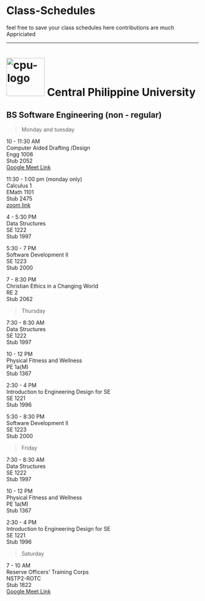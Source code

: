 # Class-Schedules
feel free to save your class schedules here
contributions are much Appriciated

-----------------------------------------------------------

# <img src="https://cpu.edu.ph/wp-content/uploads/2018/04/cpu-logo.png" alt="cpu-logo" width="100" height="100"> Central Philippine University

## BS Software Engineering (non - regular)

> Monday and tuesday

10 - 11:30 AM </br>
Computer Aided Drafting /Design </br>
Engg 1006 </br>
Stub 2052 </br>
[Google Meet Link](https://us06web.zoom.us/j/83916297542?pwd=bjBVTGg4cWRkblpWSFpWM3luQnBIQT09) </br>

11:30 - 1:00 pm (monday only) </br>
Calculus 1 </br>
EMath 1101 </br>
Stub 2475 </br>
[zoom link](https://us06web.zoom.us/j/85750060535?pwd=WFZVMGhxaWNpbVBRVk9iRkZka2dPdz09#success) </br>

4 - 5:30 PM </br>
Data Structures </br>
SE 1222 </br>
Stub 1997 </br>

5:30 - 7 PM </br>
Software Development II </br>
SE 1223 </br>
Stub 2000 </br>

7 - 8:30 PM </br>
Christian Ethics in a Changing World </br>
RE 2 </br>
Stub 2062 </br>

> Thursday

7:30 - 8:30 AM </br>
Data Structures </br>
SE 1222 </br>
Stub 1997 </br>

10 - 12 PM </br>
Physical Fitness and Wellness </br>
PE 1a(M) </br>
Stub 1367 </br>

2:30 - 4 PM </br> 
Introduction to Engineering Design for SE </br> 
SE 1221 </br>
Stub 1996 </br>

5:30 - 8:30 PM </br>
Software Development II </br>
SE 1223 </br>
Stub 2000 </br>

> Friday

7:30 - 8:30 AM </br>
Data Structures </br>
SE 1222 </br>
Stub 1997 </br>

10 - 12 PM </br>
Physical Fitness and Wellness </br>
PE 1a(M) </br>
Stub 1367 </br>

2:30 - 4 PM </br>
Introduction to Engineering Design for SE </br>
SE 1221 </br>
Stub 1996 </br>

> Saturday

7 - 10 AM </br>
Reserve Officers' Training Corps </br>
NSTP2-ROTC </br>
Stub 1822 </br>
[Google Meet Link](https://meet.google.com/udy-qhnw-gcz) </br>

